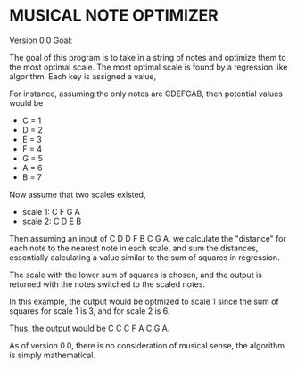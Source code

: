 # MUSICAL NOTE OPTIMIZER

Version 0.0 Goal:

The goal of this program is to take in a string of notes and optimize them to the most optimal scale. The most optimal scale is found by a regression like algorithm. Each key is assigned a value,

For instance, assuming the only notes are CDEFGAB, then potential values would be
* C = 1
* D = 2
* E = 3
* F = 4
* G = 5
* A = 6
* B = 7

Now assume that two scales existed,
* scale 1: C F G A
* scale 2: C D E B

Then assuming an input of C D D F B C G A, we calculate the "distance" for each note to the nearest note in each scale, and sum the distances, essentially calculating a value similar to the sum of squares in regression.

The scale with the lower sum of squares is chosen, and the output is returned with the notes switched to the scaled notes.

In this example, the output would be optmized to scale 1 since the sum of squares for scale 1 is 3, and for scale 2 is 6.

Thus, the output would be C C C F A C G A.

As of version 0.0, there is no consideration of musical sense, the algorithm is simply mathematical. 
